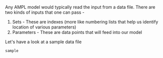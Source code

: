 Any AMPL model would typically read the input from a data file. There are two kinds of inputs that one can pass -
1. Sets - These are indexes (more like numbering lists that help us identify location of various parameters)
2. Parameters - These are data points that will feed into our model

Let's have a look at a sample data file
```
sample
```
